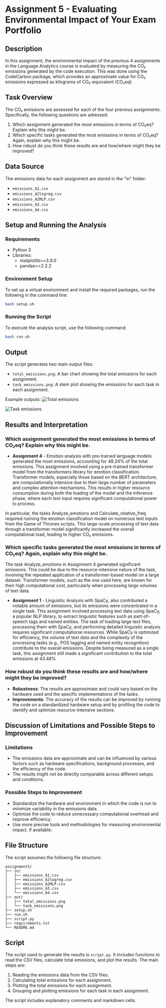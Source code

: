 
# Assignment 5 - Evaluating Environmental Impact of Your Exam Portfolio

## Description

In this assignment, the environmental impact of the previous 4 assignments in the Language Analytics course is evaluated by measuring the CO₂ emissions generated by the code execution. This was done using the CodeCarbon package, which provides an approximate value for CO₂ emissions expressed as kilograms of CO₂-equivalent (CO₂eq).

## Task Overview

 The CO₂ emissions are assessed for each of the four previous assignments. Specifically, the following questions are adressed:
1. Which assignment generated the most emissions in terms of CO₂eq? Explain why this might be.
2. Which specific tasks generated the most emissions in terms of CO₂eq? Again, explain why this might be.
3. How robust do you think these results are and how/where might they be improved?

## Data Source

The emissions data for each assignment are stored in the "in" folder:
- `emissions_A1.csv`
- `emissions_A2logreg.csv`
- `emissions_A2MLP.csv`
- `emissions_A3.csv`
- `emissions_A4.csv`

## Setup and Running the Analysis

### Requirements

- Python 3
- Libraries: 
  - matplotlib==3.9.0
  - pandas==2.2.2

### Environment Setup

To set up a virtual environment and install the required packages, run the following in the command line:
```bash
bash setup.sh
```

### Running the Script

To execute the analysis script, use the following command:
```bash
bash run.sh
```

## Output

The script generates two main output files:
- `total_emissions.png`: A bar chart showing the total emissions for each assignment.
- `task_emissions.png`: A stem plot showing the emissions for each task in each assignment.

Example outputs:
![Total emissions](out/total_emissions.png)

![Task emissions](out/task_emissions.png)

## Results and Interpretation

### Which assignment generated the most emissions in terms of CO₂eq? Explain why this might be.

- **Assignment 4** - Emotion analysis with pre-trained language models generated the most emissions, accounting for 48.24% of the total emissions. This assignment involved using a pre-trained transformer model from the transformers library for emotion classification. Transformer models, especially those based on the BERT architecture, are computationally intensive due to their large number of parameters and complex attention mechanisms. This results in higher resource consumption during both the loading of the model and the inference phase, where each text input requires significant computational power to process.

In particular, the tasks Analyze_emotions and Calculate_relative_freq required running the emotion classification model on numerous text inputs from the Game of Thrones scripts. This large-scale processing of text data through a transformer model significantly increased the overall computational load, leading to higher CO₂ emissions. 

### Which specific tasks generated the most emissions in terms of CO₂eq? Again, explain why this might be.
The task Analyze_emotions in Assignment 4 generated significant emissions. This could be due to the resource-intensive nature of the task, involving the repeated application of a transformer-based model on a large dataset. Transformer models, such as the one used here, are known for their high computational cost, particularly when processing large volumes of text data.

- **Assignment 1** - Linguistic Analysis with SpaCy, also contributed a notable amount of emissions, but its emissions were concentrated in a single task. This assignment involved processing text data using SpaCy, a popular NLP library, to extract linguistic features such as part-of-speech tags and named entities. The task of loading large text files, processing them with SpaCy, and performing detailed linguistic analysis requires significant computational resources. While SpaCy is optimized for efficiency, the volume of text data and the complexity of the processing tasks (e.g., POS tagging and named entity recognition) contribute to the overall emissions. Despite being measured as a single task, this assignment still made a significant contribution to the total emissions at 43.48%

### How robust do you think these results are and how/where might they be improved?

- **Robustness**: The results are approximate and could vary based on the hardware used and the specific implementations of the tasks.
- **Improvements**: The accuracy of the results can be improved by running the code on a standardized hardware setup and by profiling the code to identify and optimize resource-intensive sections.

## Discussion of Limitations and Possible Steps to Improvement

### Limitations

- The emissions data are approximate and can be influenced by various factors such as hardware specifications, background processes, and the efficiency of the code.
- The results might not be directly comparable across different setups and conditions.

### Possible Steps to Improvement

- Standardize the hardware and environment in which the code is run to minimize variability in the emissions data.
- Optimize the code to reduce unnecessary computational overhead and improve efficiency.
- Use more precise tools and methodologies for measuring environmental impact, if available.

## File Structure

The script assumes the following file structure:
```
assignment5/
├── in/
│   ├── emissions_A1.csv
│   ├── emissions_A2logreg.csv
│   ├── emissions_A2MLP.csv
│   ├── emissions_A3.csv
│   └── emissions_A4.csv
├── out/
│   ├── total_emissions.png
│   └── task_emissions.png
├── setup.sh
├── run.sh
├── script.py
├── requirements.txt
└── README.md
```

## Script

The script used to generate the results is `script.py`. It includes functions to read the CSV files, calculate total emissions, and plot the results. The main steps are:
1. Reading the emissions data from the CSV files.
2. Calculating total emissions for each assignment.
3. Plotting the total emissions for each assignment.
4. Grouping and plotting emissions for each task in each assignment.

The script includes explanatory comments and markdown cells.
